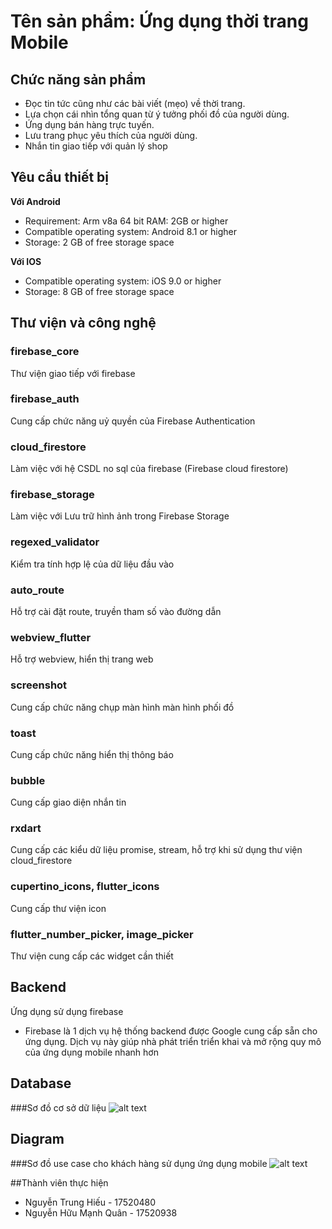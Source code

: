 # Tên sản phẩm: Ứng dụng thời trang Mobile

## Chức năng sản phẩm
- Đọc tin tức cũng như các bài viết (mẹo) về thời trang.
- Lựa chọn cái nhìn tổng quan từ ý tưởng phối đồ của người dùng.
- Ứng dụng bán hàng trực tuyến.
- Lưu trang phục yêu thích của người dùng.
- Nhắn tin giao tiếp với quản lý shop

## Yêu cầu thiết bị
**Với Android**
- Requirement: Arm v8a 64 bit RAM: 2GB or higher
- Compatible operating system: Android 8.1 or higher
- Storage: 2 GB of free storage space

**Với IOS**
- Compatible operating system: iOS 9.0 or higher
- Storage: 8 GB of free storage space

## Thư viện và công nghệ

### firebase_core
Thư viện giao tiếp với firebase

### firebase_auth
Cung cấp chức năng uỷ quyền của Firebase Authentication

### cloud_firestore
Làm việc với hệ CSDL no sql của firebase (Firebase cloud firestore)

### firebase_storage
Làm việc với Lưu trữ hình ảnh trong Firebase Storage

### regexed_validator
Kiểm tra tính hợp lệ của dữ liệu đầu vào

### auto_route
Hỗ trợ cài đặt route, truyền tham số vào đường dẫn

### webview_flutter
Hỗ trợ webview, hiển thị trang web

### screenshot
Cung cấp chức năng chụp màn hình màn hình phối đồ

### toast
Cung cấp chức năng hiển thị thông báo

### bubble
Cung cấp giao diện nhắn tin

### rxdart
Cung cấp các kiểu dữ liệu promise, stream, hỗ trợ khi sử dụng thư viện cloud_firestore

### cupertino_icons, flutter_icons
Cung cấp thư viện icon

### flutter_number_picker, image_picker
Thư viện cung cấp các widget cần thiết

## Backend
Ứng dụng sử dụng firebase
- Firebase là 1 dịch vụ hệ thống backend được Google cung cấp sẵn cho ứng dụng. 
Dịch vụ này giúp nhà phát triển triển khai và mở rộng quy mô của ứng dụng mobile nhanh hơn

## Database
###Sơ đồ cơ sở dữ liệu
![alt text](https://drive.google.com/file/d/1iDizGUD32TCh3CfmVYyeq4XmNJVUga-7/view?usp=sharing)

## Diagram
###Sơ đồ use case cho khách hàng sử dụng ứng dụng mobile
![alt text](https://drive.google.com/file/d/1ASIH0BdwgBLEFFbSnJTM2jq0_qJqbhRE/view?usp=sharing)

##Thành viên thực hiện
- Nguyễn Trung Hiếu - 17520480
- Nguyễn Hữu Mạnh Quân - 17520938
